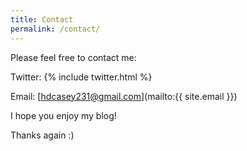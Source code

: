 ```yaml
---
title: Contact
permalink: /contact/
---
```




Please feel free to contact me:


Twitter: {% include twitter.html %}

Email: [hdcasey231@gmail.com](mailto:{{ site.email }})


I hope you enjoy my blog!

Thanks again :)
